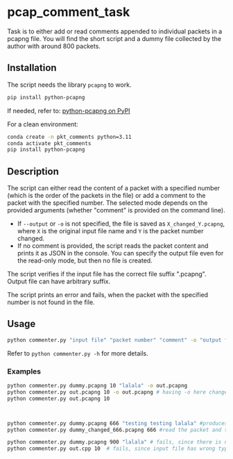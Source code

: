 # pcap_comment_task

Task is to either add or read comments appended to individual packets in a pcapng file.
You will find the short script and a dummy file collected by the author with around 800 packets.

## Installation

The script needs the library `pcapng` to work.

```sh
pip install python-pcapng
```

If needed, refer to: [python-pcapng on PyPI](https://pypi.org/project/python-pcapng/)

For a clean environment:

```sh
conda create -n pkt_comments python=3.11 
conda activate pkt_comments
pip install python-pcapng
```

## Description

The script can either read the content of a packet with a specified number (which is the order of the packets in the file) or add a comment to the packet with the specified number. The selected mode depends on the provided arguments (whether "comment" is provided on the command line).

- If `--output` or `-o` is not specified, the file is saved as `X_changed_Y.pcapng`, where `X` is the original input file name and `Y` is the packet number changed.
- If no comment is provided, the script reads the packet content and prints it as JSON in the console. You can specify the output file even for the read-only mode, but then no file is created.

The script verifies if the input file has the correct file suffix ".pcapng". Output file can have arbitrary suffix.

The script prints an error and fails, when the packet with the specified number is not found in the file.

## Usage

```sh
python commenter.py "input file" "packet number" "comment" -o "output file name"
```

Refer to `python commenter.py -h` for more details.

### Examples

```sh
python commenter.py dummy.pcapng 10 "lalala" -o out.pcapng
python commenter.py out.pcapng 10 -o out.pcapng # having -o here changes nothing since we are reading only
python commenter.py out.pcapng 10 



python commenter.py dummy.pcapng 666 "testing testing lalala" #produces file dummy_changed_666.pcapng since no -o was added
python commenter.py dummy_changed_666.pcapng 666 #read the packet and the comment inserted

python commenter.py dummy.pcapng 900 "lalala" # fails, since there is no packet 900
python commenter.py out.cpp 10  # fails, since input file has wrong type
``` 